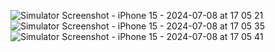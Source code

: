 ![Simulator Screenshot - iPhone 15 - 2024-07-08 at 17 05 21](https://github.com/SimonHP/WindsurfUK/assets/79256948/0b5a13e5-a3f9-4f1d-af5b-66f99ccd549f)
![Simulator Screenshot - iPhone 15 - 2024-07-08 at 17 05 35](https://github.com/SimonHP/WindsurfUK/assets/79256948/a6a767da-ea67-42e1-a15d-57684ad44e2c)
![Simulator Screenshot - iPhone 15 - 2024-07-08 at 17 05 41](https://github.com/SimonHP/WindsurfUK/assets/79256948/ff228951-a69c-4fe1-b898-4ba4662c0e67)
